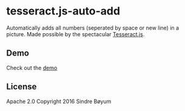 # tesseract.js-auto-add
Automatically adds all numbers (seperated by space or new line) in a picture. Made possible by the spectacular [Tesseract.js](https://github.com/naptha/tesseract.js).

## Demo 
Check out the [demo](https://boyum.github.io/tesseract.js-auto-add/)

## License
Apache 2.0
Copyright 2016 Sindre Bøyum
